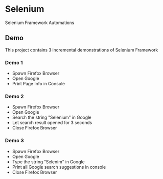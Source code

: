 # Selenium

Selenium Framework Automations

## Demo

This project contains 3 incremental demonstrations of Selenium Framework

### Demo 1

* Spawn Firefox Browser
* Open Google
* Print Page Info in Console

### Demo 2

* Spawn Firefox Browser
* Open Google
* Search the string "Selenium" in Google
* Let search result opened for 3 seconds
* Close Firefox Browser

### Demo 3

* Spawn Firefox Browser
* Open Google
* Type the string "Selenim" in Google
* Print all Google search suggestions in console
* Close Firefox Browser
